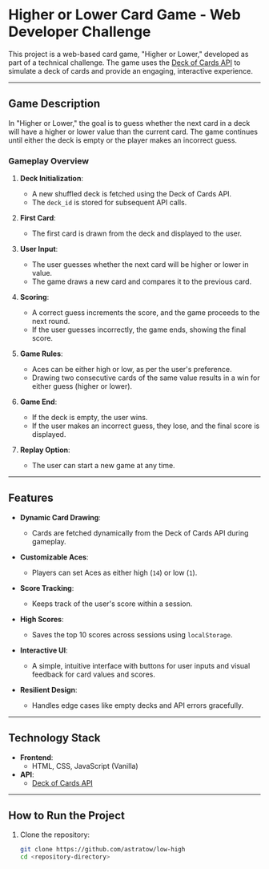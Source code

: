 # Higher or Lower Card Game - Web Developer Challenge

This project is a web-based card game, "Higher or Lower," developed as part of a technical challenge. The game uses the [Deck of Cards API](https://deckofcardsapi.com/) to simulate a deck of cards and provide an engaging, interactive experience.

---

## **Game Description**

In "Higher or Lower," the goal is to guess whether the next card in a deck will have a higher or lower value than the current card. The game continues until either the deck is empty or the player makes an incorrect guess.

### **Gameplay Overview**

1. **Deck Initialization**:
   - A new shuffled deck is fetched using the Deck of Cards API.
   - The `deck_id` is stored for subsequent API calls.

2. **First Card**:
   - The first card is drawn from the deck and displayed to the user.

3. **User Input**:
   - The user guesses whether the next card will be higher or lower in value.
   - The game draws a new card and compares it to the previous card.

4. **Scoring**:
   - A correct guess increments the score, and the game proceeds to the next round.
   - If the user guesses incorrectly, the game ends, showing the final score.

5. **Game Rules**:
   - Aces can be either high or low, as per the user's preference.
   - Drawing two consecutive cards of the same value results in a win for either guess (higher or lower).

6. **Game End**:
   - If the deck is empty, the user wins.
   - If the user makes an incorrect guess, they lose, and the final score is displayed.

7. **Replay Option**:
   - The user can start a new game at any time.

---

## **Features**

- **Dynamic Card Drawing**:
  - Cards are fetched dynamically from the Deck of Cards API during gameplay.

- **Customizable Aces**:
  - Players can set Aces as either high (`14`) or low (`1`).

- **Score Tracking**:
  - Keeps track of the user's score within a session.

- **High Scores**:
  - Saves the top 10 scores across sessions using `localStorage`.

- **Interactive UI**:
  - A simple, intuitive interface with buttons for user inputs and visual feedback for card values and scores.

- **Resilient Design**:
  - Handles edge cases like empty decks and API errors gracefully.

---

## **Technology Stack**

- **Frontend**:
  - HTML, CSS, JavaScript (Vanilla)
- **API**:
  - [Deck of Cards API](https://deckofcardsapi.com/)

---

## **How to Run the Project**

1. Clone the repository:
   ```bash
   git clone https://github.com/astratow/low-high
   cd <repository-directory>

